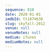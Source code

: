 ```yaml
---
sequence: 810
date: 2020-01-01
imdbId: tt1074638
slug: skyfall-2012
venue: null
venueNotes: null
medium: iTunes
mediumNotes: null
---
```

